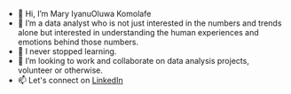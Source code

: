 - 👋 Hi, I’m Mary IyanuOluwa Komolafe
- 👀 I’m a data analyst who is not just interested in the numbers and trends alone but interested in understanding the human experiences and emotions behind those numbers.
- 🌱 I never stopped learning.
- 💞️ I’m looking to work and collaborate on data analysis projects, volunteer or otherwise.
- 📫 Let's connect on [LinkedIn](https://www.linkedin.com/in/komolafe-mary-iyanuoluwa)




<!---
TheMaryK/TheMaryK is a ✨ special ✨ repository because its `README.md` (this file) appears on your GitHub profile.
You can click the Preview link to take a look at your changes.
--->
